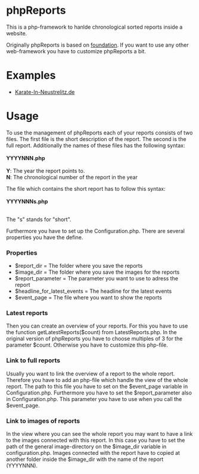 # phpReports
This is a php-framework to hanlde chronological sorted reports inside a website.

Originally phpReports is based on <a href="http://foundation.zurb.com/">foundation</a>. If you want to use any other web-framework you have to customize phpReports a bit.

# Examples
<ul>
<li><a href="http:\\www.karate-in-neustrelitz.de">Karate-In-Neustrelitz.de</a></li>
</ul>

# Usage
To use the management of phpReports each of your reports consists of two files. The first file is the short description of the report. The second is the full report. Additionally the names of these files has the following syntax:
</br>
</br>
<b>YYYYNNN.php</b>
</br>
</br>
<b>Y</b>: The year the report points to.</br>
<b>N</b>: The chronological number of the report in the year

The file which contains the short report has to follow this syntax:
</br>
</br>
<b>YYYYNNNs.php</b>
</br>
</br>

The "s" stands for "short".

Furthermore you have to set up the Configuration.php. There are several properties you have the define.

<h3>Properties</h3>
<ul>
<li>$report_dir = The folder where you save the reports</li>
<li>$image_dir = The folder where you save the images for the reports</li>
<li>$report_parameter = The parameter you want to use to adress the report</li>
<li>$headline_for_latest_events = The headline for the latest events</li>
<li>$event_page = The file where you want to show the reports</li>
</ul>

<h3>Latest reports</h3>
Then you can create an overview of your reports. For this you have to use the function getLatestReports($count) from LatestReports.php.
In the original version of phpReports you have to choose multiples of 3 for the parameter $count.
Otherwise you have to customize this php-file.

<h3>Link to full reports</h3>
Usually you want to link the overview of a report to the whole report. Therefore you have to add an php-file which handle the view of the whole report. The path to this file you have to set on the $event_page variable in Configuration.php. Furthermore you have to set the $report_parameter also in Configuration.php. This parameter you have to use when you call the $event_page.

<h3>Link to images of reports</h3>
In the view where you can see the whole report you may want to have a link to the images connected with this report. In this case you have to set the path of the general image-directory on the $image_dir variable in configuration.php. Images connected with the report have to copied at another folder inside the $image_dir with the name of the report (YYYYNNN).




